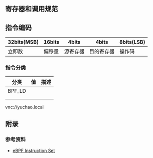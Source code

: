 ## 寄存器和调用规范



## 指令编码

| 32bits(MSB) | 16bits | 4bits    | 4bits      | 8bits(LSB) |
| ----------- | ------ | -------- | ---------- | ---------- |
| 立即数      | 偏移量 | 源寄存器 | 目的寄存器 | 操作码     |

### 指令分类

| 分类   | 值   | 描述 |
| ------ | ---- | ---- |
| BPF_LD |      |      |
|        |      |      |
|        |      |      |



vnc://yuchao.local



## 附录

### 参考资料

* [eBPF Instruction Set](https://www.kernel.org/doc/html/latest/bpf/instruction-set.html)